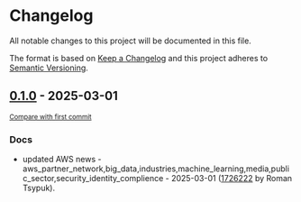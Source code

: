 # Changelog

All notable changes to this project will be documented in this file.

The format is based on [Keep a Changelog](http://keepachangelog.com/en/1.0.0/)
and this project adheres to [Semantic Versioning](http://semver.org/spec/v2.0.0.html).

<!-- insertion marker -->
## [0.1.0](https://github.com/tsypuk/aws-news/releases/tag/ver-2025-03-010.1.0) - 2025-03-01

<small>[Compare with first commit](https://github.com/tsypuk/aws-news/compare/9b50f6fd4fe82334761124f906ece541a45c2710...ver-2025-03-01)</small>

### Docs

- updated AWS news - aws_partner_network,big_data,industries,machine_learning,media,public_sector,security_identity_complience - 2025-03-01 ([1726222](https://github.com/tsypuk/aws-news/commit/1726222719569ce01c4b58a62c5d13713744bb9f) by Roman Tsypuk).

